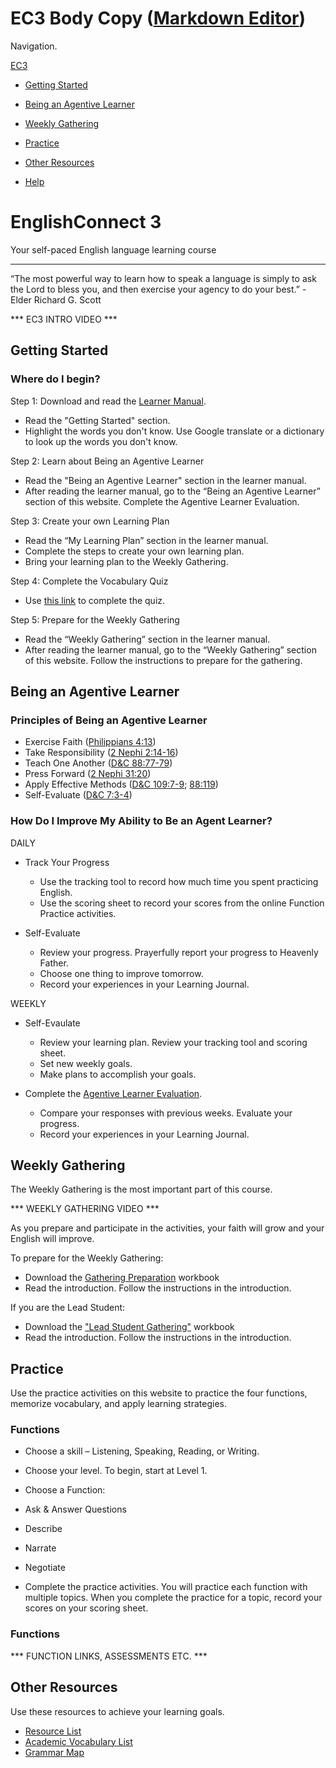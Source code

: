 # EC3 Body Copy  ([Markdown Editor](https://stackedit.io/app))

Navigation.

[EC3](#top)

* [Getting Started](#getting_started)

* [Being an Agentive Learner](#agentive_learning)

* [Weekly Gathering](#weekly_gathering)

* [Practice](#practice)

* [Other Resources](#other_resources)

* [Help](https://byui.az1.qualtrics.com/jfe/form/SV_6QhmgO7v782ZADb)

# EnglishConnect 3


Your self-paced English language learning course

* * *

“The most powerful way to learn how to speak a language is simply to ask the Lord to bless you, and then exercise your agency to do your best.” -Elder Richard G. Scott

*** EC3 INTRO VIDEO ***

## Getting Started

### Where do I begin?

Step 1: Download and read the [Learner Manual](./ENGLISHCONNECT%203_LearnerManual_V2.pdf).

* Read the "Getting Started" section.
* Highlight the words you don't know. Use Google translate or a dictionary to look up the words you don't know.

Step 2: Learn about Being an Agentive Learner

* Read the "Being an Agentive Learner" section in the learner manual.
* After reading the learner manual, go to the “Being an Agentive Learner” section of this website. Complete the Agentive Learner Evaluation.

Step 3: Create your own Learning Plan

* Read the “My Learning Plan” section in the learner manual.
* Complete the steps to create your own learning plan.
* Bring your learning plan to the Weekly Gathering.

Step 4: Complete the Vocabulary Quiz

* Use [this link](https://byui.az1.qualtrics.com/jfe/form/SV_3rVnRM2CjA4zJel) to complete the quiz.

Step 5: Prepare for the Weekly Gathering

* Read the “Weekly Gathering” section in the learner manual.
* After reading the learner manual, go to the “Weekly Gathering” section of this website. Follow the instructions to prepare for the gathering.

## Being an Agentive Learner

### Principles of Being an Agentive Learner

* Exercise Faith ([Philippians 4:13](https://www.lds.org/scriptures/nt/philip/4.13))
* Take Responsibility ([2 Nephi 2:14-16](https://www.lds.org/scriptures/bofm/2-ne/2.2))
* Teach One Another ([D&C 88:77-79](https://www.lds.org/scriptures/dc-testament/dc/88.77-79))
* Press Forward ([2 Nephi 31:20](https://www.lds.org/scriptures/bofm/2-ne/31.20))
* Apply Effective Methods ([D&C 109:7-9](https://www.lds.org/scriptures/dc-testament/dc/109); [88:119](https://www.lds.org/scriptures/dc-testament/dc/88))
* Self-Evaluate ([D&C 7:3-4](https://www.lds.org/scriptures/dc-testament/dc/7.html))

### How Do I Improve My Ability to Be an Agent Learner?

DAILY
* Track Your Progress
  * Use the tracking tool to record how much time you spent practicing English.
  * Use the scoring sheet to record your scores from the online Function Practice activities.

* Self-Evaluate
  * Review your progress. Prayerfully report your progress to Heavenly Father.
  * Choose one thing to improve tomorrow.
  * Record your experiences in your Learning Journal.

WEEKLY
* Self-Evaulate
  * Review your learning plan. Review your tracking tool and scoring sheet.
  * Set new weekly goals.
  * Make plans to accomplish your goals.

* Complete the [Agentive Learner Evaluation](https://goo.gl/forms/BJpwc9NFSfZ4cSHL2).
  * Compare your responses with previous weeks. Evaluate your progress.
  * Record your experiences in your Learning Journal.

## Weekly Gathering

The Weekly Gathering is the most important part of this course.

*** WEEKLY GATHERING VIDEO ***

As you prepare and participate in the activities, your faith will grow and your English will improve.

To prepare for the Weekly Gathering:

* Download the [Gathering Preparation](Gathering%20Preparation%20Workbook.pdf) workbook
* Read the introduction. Follow the instructions in the introduction.

If you are the Lead Student:

* Download the ["Lead Student Gathering"](Lead%20Student%20Gathering%20Workbook.pdf) workbook
* Read the introduction. Follow the instructions in the introduction.

## Practice

Use the practice activities on this website to practice the four functions, memorize vocabulary, and apply learning strategies.

### Functions

* Choose a skill – Listening, Speaking, Reading, or Writing.
* Choose your level. To begin, start at Level 1.
* Choose a Function:

* Ask & Answer Questions
* Describe
* Narrate
* Negotiate

* Complete the practice activities. You will practice each function with multiple topics. When you complete the practice for a topic, record your scores on your scoring sheet.

### Functions
*** FUNCTION LINKS, ASSESSMENTS ETC. ***

## Other Resources

Use these resources to achieve your learning goals.

* [Resource List](EC3_Resource_List.pdf)
* [Academic Vocabulary List](http://www.oxfordlearnersdictionaries.com/us/wordlist/english/academic/)
* [Grammar Map](grammar%20map.pdf)